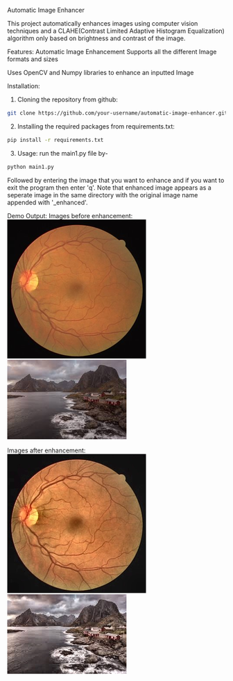 Automatic Image Enhancer

This project automatically enhances images using computer vision techniques and a CLAHE(Contrast Limited Adaptive Histogram Equalization) algorithm only based on brightness and contrast of the image.

Features:
Automatic Image Enhancement 
Supports all the different Image formats and sizes

Uses OpenCV and Numpy libraries to enhance an inputted Image

Installation:

1. Cloning the repository from github:
```bash
git clone https://github.com/your-username/automatic-image-enhancer.git
```
2. Installing the required packages from requirements.txt:
```bash
pip install -r requirements.txt
```

3. Usage: run the main1.py file by-
```bash
python main1.py
```
Followed by entering the image that you want to enhance and if you want to exit the program then enter 'q'.
Note that enhanced image appears as a seperate image in the same directory with the original image name appended with '_enhanced'.


Demo Output:
Images before enhancement:
![Image before enhancement](Demo%20images/Eyes.jpg)
![Image before enhancement](Demo%20images/images.jpeg)

Images after enhancement:
![Image after enhancement](Demo%20images/Eyes_enhanced.jpg)
![Image after enhancement](Demo%20images/images_enhanced.jpeg)



